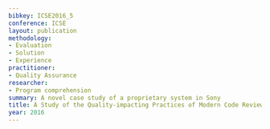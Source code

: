 ```yaml
---
bibkey: ICSE2016_5
conference: ICSE
layout: publication
methodology:
- Evaluation
- Solution
- Experience
practitioner:
- Quality Assurance
researcher:
- Program comprehension
summary: A novel case study of a proprietary system in Sony
title: A Study of the Quality-impacting Practices of Modern Code Review at Sony Mobile
year: 2016
---
```


